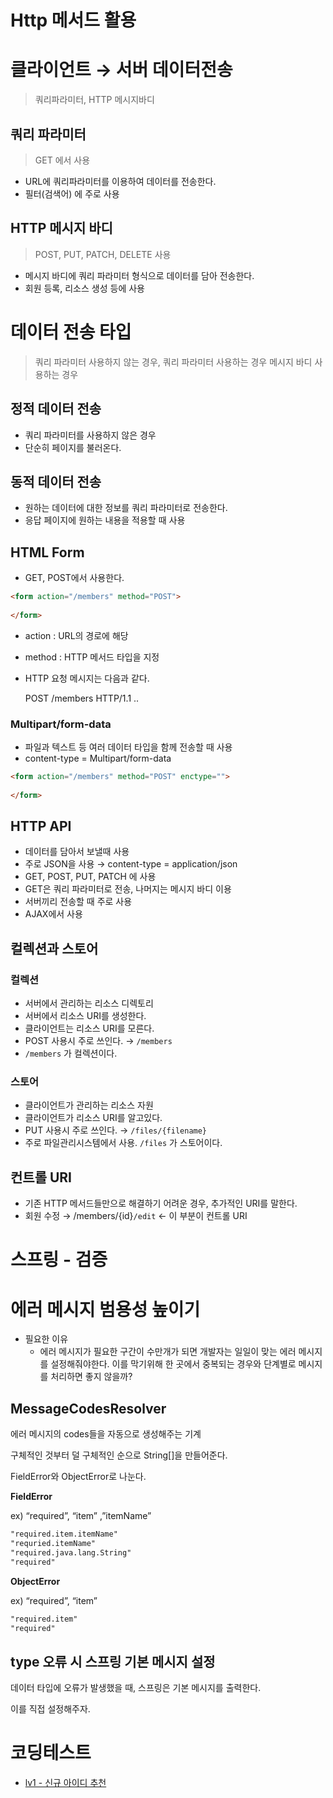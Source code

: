 # Http 메서드 활용
# 클라이언트 → 서버 데이터전송

> 쿼리파라미터, HTTP 메시지바디
> 

## 쿼리 파라미터

> GET 에서 사용
> 
- URL에 쿼리파라미터를 이용하여 데이터를 전송한다.
- 필터(검색어) 에 주로 사용

## HTTP 메시지 바디

> POST, PUT, PATCH, DELETE 사용
> 
- 메시지 바디에 쿼리 파라미터 형식으로 데이터를 담아 전송한다.
- 회원 등록, 리소스 생성 등에 사용

# 데이터 전송 타입

> 쿼리 파라미터 사용하지 않는 경우,
쿼리 파라미터 사용하는 경우
메시지 바디 사용하는 경우
> 

## 정적 데이터 전송

- 쿼리 파라미터를 사용하지 않은 경우
- 단순히 페이지를 불러온다.

## 동적 데이터 전송

- 원하는 데이터에 대한 정보를 쿼리 파라미터로 전송한다.
- 응답 페이지에 원하는 내용을 적용할 때 사용

## HTML Form

- GET, POST에서 사용한다.

```html
<form action="/members" method="POST"> 
	
</form>
```

- action : URL의 경로에 해당
- method : HTTP 메서드 타입을 지정
- HTTP 요청 메시지는 다음과 같다.
    
    POST /members HTTP/1.1 ..
    

### Multipart/form-data

- 파일과 텍스트 등 여러 데이터 타입을 함께 전송할 때 사용
- content-type = Multipart/form-data

```html
<form action="/members" method="POST" enctype=""> 
	
</form>
```

## HTTP API

- 데이터를 담아서 보낼때 사용
- 주로 JSON을 사용 → content-type = application/json
- GET, POST, PUT, PATCH 에 사용
- GET은 쿼리 파라미터로 전송, 나머지는 메시지 바디 이용
- 서버끼리 전송할 때 주로 사용
- AJAX에서 사용

## 컬렉션과 스토어

### 컬렉션

- 서버에서 관리하는 리소스 디렉토리
- 서버에서 리소스 URI를 생성한다.
- 클라이언트는 리소스 URI를 모른다.
- POST 사용시 주로 쓰인다. → `/members`
- `/members` 가 컬렉션이다.

### 스토어

- 클라이언트가 관리하는 리소스 자원
- 클라이언트가 리소스 URI를 알고있다.
- PUT 사용시 주로 쓰인다. → `/files/{filename}`
- 주로 파일관리시스템에서 사용. `/files` 가 스토어이다.

## 컨트롤 URI

- 기존 HTTP 메서드들만으로 해결하기 어려운 경우, 추가적인 URI를 말한다.
- 회원 수정 → /members/{id}`/edit`  ← 이 부분이 컨트롤 URI

# 스프링 - 검증
# 에러 메시지 범용성 높이기

- 필요한 이유
    - 에러 메시지가 필요한 구간이 수만개가 되면 개발자는 일일이 맞는 에러 메시지를 설정해줘야한다. 이를 막기위해 한 곳에서 중복되는 경우와 단계별로 메시지를 처리하면 좋지 않을까?

## MessageCodesResolver

에러 메시지의 codes들을 자동으로 생성해주는 기계

구체적인 것부터 덜 구체적인 순으로 String[]을 만들어준다.

FieldError와 ObjectError로 나눈다.

**FieldError**

ex) “required”, “item” ,”itemName”

```html
"required.item.itemName"
"requried.itemName"
"required.java.lang.String"
"required"
```

**ObjectError**

ex) “required”, “item”

```html
"required.item"
"required"
```

## type 오류 시 스프링 기본 메시지 설정

데이터 타입에 오류가 발생했을 때, 스프링은 기본 메시지를 출력한다.

이를 직접 설정해주자.

# 코딩테스트

- [lv1 - 신규 아이디 추천](https://school.programmers.co.kr/learn/courses/30/lessons/72410)

